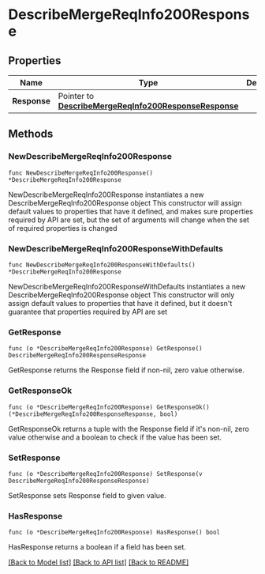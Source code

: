# DescribeMergeReqInfo200Response

## Properties

Name | Type | Description | Notes
------------ | ------------- | ------------- | -------------
**Response** | Pointer to [**DescribeMergeReqInfo200ResponseResponse**](DescribeMergeReqInfo200ResponseResponse.md) |  | [optional] 

## Methods

### NewDescribeMergeReqInfo200Response

`func NewDescribeMergeReqInfo200Response() *DescribeMergeReqInfo200Response`

NewDescribeMergeReqInfo200Response instantiates a new DescribeMergeReqInfo200Response object
This constructor will assign default values to properties that have it defined,
and makes sure properties required by API are set, but the set of arguments
will change when the set of required properties is changed

### NewDescribeMergeReqInfo200ResponseWithDefaults

`func NewDescribeMergeReqInfo200ResponseWithDefaults() *DescribeMergeReqInfo200Response`

NewDescribeMergeReqInfo200ResponseWithDefaults instantiates a new DescribeMergeReqInfo200Response object
This constructor will only assign default values to properties that have it defined,
but it doesn't guarantee that properties required by API are set

### GetResponse

`func (o *DescribeMergeReqInfo200Response) GetResponse() DescribeMergeReqInfo200ResponseResponse`

GetResponse returns the Response field if non-nil, zero value otherwise.

### GetResponseOk

`func (o *DescribeMergeReqInfo200Response) GetResponseOk() (*DescribeMergeReqInfo200ResponseResponse, bool)`

GetResponseOk returns a tuple with the Response field if it's non-nil, zero value otherwise
and a boolean to check if the value has been set.

### SetResponse

`func (o *DescribeMergeReqInfo200Response) SetResponse(v DescribeMergeReqInfo200ResponseResponse)`

SetResponse sets Response field to given value.

### HasResponse

`func (o *DescribeMergeReqInfo200Response) HasResponse() bool`

HasResponse returns a boolean if a field has been set.


[[Back to Model list]](../README.md#documentation-for-models) [[Back to API list]](../README.md#documentation-for-api-endpoints) [[Back to README]](../README.md)


